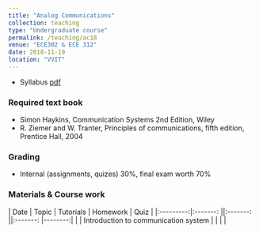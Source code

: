 ```yaml
---
title: "Analog Communications"
collection: teaching
type: "Undergraduate course"
permalink: /teaching/ac18
venue: "ECE302 & ECE 312"
date: 2018-11-19
location: "VVIT"
---
```



* Syllabus [pdf](http://mpsaradhi.github.io/files/R16AC-Syllabus.pdf)

### Required text book

* Simon Haykins, Communication Systems 2nd Edition, Wiley
* R. Ziemer and W. Tranter, Principles of communications, fifth edition, Prentice Hall, 2004

### Grading

* Internal (assignments, quizes) 30%, final exam worth 70%


### Materials & Course work

| Date      | Topic                                | Tutorials  | Homework | Quiz    |
|:---------:|:-------:                             ||:-------: ||:-------: |--------:|
|           | Introduction to communication system |            |          |         |

